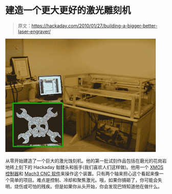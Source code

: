 # 建造一个更大更好的激光雕刻机

> 原文：<https://hackaday.com/2010/01/27/building-a-bigger-better-laser-engraver/>

![](img/27061147a03bad62a066ff23c8524b5a.png "diy-laser-engraver")

从零开始建造了一个巨大的激光蚀刻机。他的第一批试刻作品包括在磨光的花岗岩地砖上刻下的 Hackaday 骷髅头和扳手(我们喜欢人们这样做)。他用一个 [XMOS 控制器](http://www.buildlog.net/cnc_laser/xmos_controller.html)和 [Mach3 CNC 软件](http://www.machsupport.com/)来操作这个装置。只有两个轴来担心这个看起来像一个简单的项目。难点是控制、冷却和聚焦激光。哦，如果你搞砸了，你可能会失明，烧伤或可怕的残疾。但是如果你从头开始，你会发现巴特知道他在做什么。